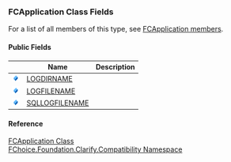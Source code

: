 ﻿### FCApplication Class Fields

For a list of all members of this type, see [FCApplication members](FChoice.Foundation.Clarify.Compatibility~FChoice.Foundation.Clarify.Compatibility.FCApplication_members.md).

#### Public Fields

|   | Name | Description |
| --- | --- | --- |
| ![Public Field](dotnetimages/publicField.png) | [LOGDIRNAME](FChoice.Foundation.Clarify.Compatibility~FChoice.Foundation.Clarify.Compatibility.FCApplication~LOGDIRNAME.md) |   |
| ![Public Field](dotnetimages/publicField.png) | [LOGFILENAME](FChoice.Foundation.Clarify.Compatibility~FChoice.Foundation.Clarify.Compatibility.FCApplication~LOGFILENAME.md) |   |
| ![Public Field](dotnetimages/publicField.png) | [SQLLOGFILENAME](FChoice.Foundation.Clarify.Compatibility~FChoice.Foundation.Clarify.Compatibility.FCApplication~SQLLOGFILENAME.md) |   |





#### Reference

[FCApplication Class](FChoice.Foundation.Clarify.Compatibility~FChoice.Foundation.Clarify.Compatibility.FCApplication.md)  
[FChoice.Foundation.Clarify.Compatibility Namespace](FChoice.Foundation.Clarify.Compatibility~FChoice.Foundation.Clarify.Compatibility_namespace.md)